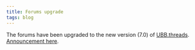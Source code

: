 ```yaml
---
title: Forums upgrade
tags: blog
---
```


The forums have been upgraded to the new version (7.0) of [UBB.threads](http://www.ubbcentral.com/). [Announcement here](http://wincent.com/a/support/forums/ubbthreads.php?ubb=showflat&Number=1053).
